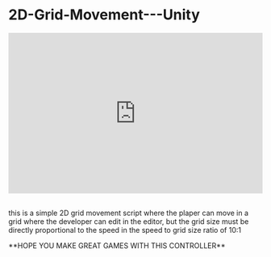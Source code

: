 # 2D-Grid-Movement---Unity
<!--<img src = "https://66.media.tumblr.com/e85b4c3ff513b646d676f9fa9f07c03b/8ea170d0b62102e1-ca/s540x810/7914efac7f99000b12113867364c4c5a9e40505c.gif">-->
<div style="height: 0; padding-bottom: calc(56.25% + 35px); position:relative; width: 100%;"><iframe allow="autoplay; gyroscope;" allowfullscreen height="100%" referrerpolicy="strict-origin" src="https://www.kapwing.com/e/5f3d3400ecdbd90015f5af6b" style="border:0; height:100%; left:0; overflow:hidden; position:absolute; top:0; width:100%" title="Embedded content made with Kapwing" width="100%"></iframe></div>
<br>
<p>this is a simple 2D grid movement script where the plaper can move in a grid where the developer can edit in the editor, but the grid size must be directly proportional to the speed in the speed to grid size ratio of 10:1</p>
**HOPE YOU MAKE GREAT GAMES WITH THIS CONTROLLER**
